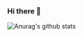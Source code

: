 ### Hi there 👋

![Anurag's github stats](https://github-readme-stats.vercel.app/api?username=gfbade&show_icons=true&theme=dracula)

